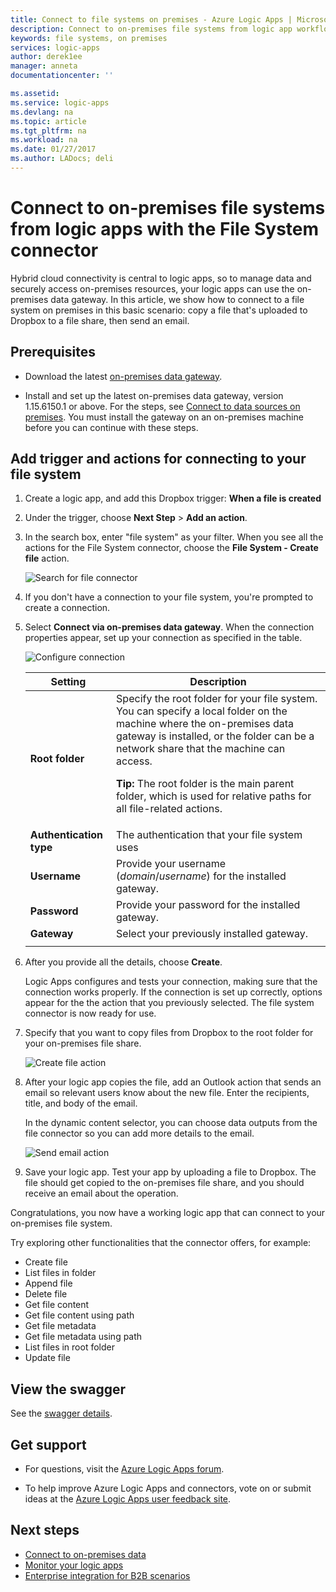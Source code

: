 ```yaml
---
title: Connect to file systems on premises - Azure Logic Apps | Microsoft Docs
description: Connect to on-premises file systems from logic app workflows through the on-premises data gateway and File System connector
keywords: file systems, on premises
services: logic-apps
author: derek1ee
manager: anneta
documentationcenter: ''

ms.assetid:
ms.service: logic-apps
ms.devlang: na
ms.topic: article
ms.tgt_pltfrm: na
ms.workload: na
ms.date: 01/27/2017
ms.author: LADocs; deli
---
```


# Connect to on-premises file systems from logic apps with the File System connector

Hybrid cloud connectivity is central to logic apps, so to manage data and securely access on-premises resources, 
your logic apps can use the on-premises data gateway. In this article, we show how to connect to a file system on premises in this basic scenario: copy a file that's uploaded to Dropbox to a file share, then send an email.

## Prerequisites

* Download the latest [on-premises data gateway](https://www.microsoft.com/download/details.aspx?id=53127).

* Install and set up the latest on-premises data gateway, version 1.15.6150.1 or above. 
For the steps, see [Connect to data sources on premises](http://aka.ms/logicapps-gateway). You must install the gateway on an on-premises machine 
before you can continue with these steps.

## Add trigger and actions for connecting to your file system

1. Create a logic app, and add this Dropbox trigger: **When a file is created** 

2. Under the trigger, choose **Next Step** > **Add an action**. 

3. In the search box, enter "file system" as your filter. 
When you see all the actions for the File System connector, 
choose the **File System - Create file** action. 

   ![Search for file connector](media/logic-apps-using-file-connector/search-file-connector.png)

4. If you don't have a connection to your file system, 
you're prompted to create a connection. 

5. Select **Connect via on-premises data gateway**. 
When the connection properties appear, 
set up your connection as specified in the table.

   ![Configure connection](media/logic-apps-using-file-connector/create-file.png)

   | Setting | Description |
   | ------- | ----------- |
   | **Root folder** | Specify the root folder for your file system. You can specify a local folder on the machine where the on-premises data gateway is installed, or the folder can be a network share that the machine can access. <p>**Tip:** The root folder is the main parent folder, which is used for relative paths for all file-related actions. | 
   | **Authentication type** | The authentication that your file system uses | 
   | **Username** | Provide your username (*domain*/*username*) for the installed gateway. | 
   | **Password** | Provide your password for the installed gateway. | 
   | **Gateway** | Select your previously installed gateway. | 
   ||| 

5. After you provide all the details, choose **Create**. 

   Logic Apps configures and tests your connection, 
   making sure that the connection works properly. 
   If the connection is set up correctly, 
   options appear for the the action that you previously selected. 
   The file system connector is now ready for use.

5. Specify that you want to copy files from Dropbox 
to the root folder for your on-premises file share.

   ![Create file action](media/logic-apps-using-file-connector/create-file-filled.png)

6. After your logic app copies the file, add an Outlook action that sends an email 
so relevant users know about the new file. Enter the recipients, title, 
and body of the email. 

   In the dynamic content selector, you can choose data outputs 
   from the file connector so you can add more details to the email.

   ![Send email action](media/logic-apps-using-file-connector/send-email.png)

7. Save your logic app. Test your app by uploading a file to Dropbox. 
The file should get copied to the on-premises file share, 
and you should receive an email about the operation.

Congratulations, you now have a working logic app that 
can connect to your on-premises file system. 

Try exploring other functionalities that the connector offers, for example:

- Create file
- List files in folder
- Append file
- Delete file
- Get file content
- Get file content using path
- Get file metadata
- Get file metadata using path
- List files in root folder
- Update file

## View the swagger

See the [swagger details](/connectors/fileconnector/). 

## Get support

* For questions, visit the [Azure Logic Apps forum](https://social.msdn.microsoft.com/Forums/en-US/home?forum=azurelogicapps).

* To help improve Azure Logic Apps and connectors, vote on or submit ideas at the 
[Azure Logic Apps user feedback site](http://aka.ms/logicapps-wish).

## Next steps

* [Connect to on-premises data](../logic-apps/logic-apps-gateway-connection.md) 
* [Monitor your logic apps](../logic-apps/logic-apps-monitor-your-logic-apps.md)
* [Enterprise integration for B2B scenarios](../logic-apps/logic-apps-enterprise-integration-overview.md)
